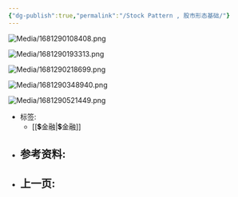 ```yaml
---
{"dg-publish":true,"permalink":"/Stock Pattern , 股市形态基础/"}
---
```


![Media/1681290108408.png](/img/user/Media/1681290108408.png)

![Media/1681290193313.png](/img/user/Media/1681290193313.png)

![Media/1681290218699.png](/img/user/Media/1681290218699.png)

![Media/1681290348940.png](/img/user/Media/1681290348940.png)

![Media/1681290521449.png](/img/user/Media/1681290521449.png)



- 标签: 
	-  [[💲金融\|💲金融]]
- 参考资料:
	-  
- 上一页:
	-  